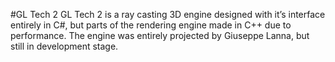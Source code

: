 #GL Tech 2
GL Tech 2 is a ray casting 3D engine designed with it’s interface entirely in C#, but parts of the rendering engine made in C++ due to performance. The engine was entirely projected by Giuseppe Lanna, but still in development stage.